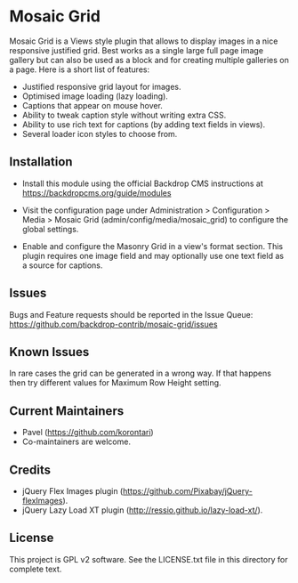 Mosaic Grid
===========

Mosaic Grid is a Views style plugin that allows to display images in a nice responsive justified grid. Best works as a single large full page image gallery but can also be used as a block and for creating multiple galleries on a page. Here is a short list of features:

- Justified responsive grid layout for images.
- Optimised image loading (lazy loading).
- Captions that appear on mouse hover.
- Ability to tweak caption style without writing extra CSS.
- Ability to use rich text for captions (by adding text fields in views).
- Several loader icon styles to choose from.

Installation
------------

- Install this module using the official Backdrop CMS instructions at
  https://backdropcms.org/guide/modules

- Visit the configuration page under Administration > Configuration > Media >
  Mosaic Grid (admin/config/media/mosaic_grid) to configure the global
  settings.

- Enable and configure the Masonry Grid in a view's format section. This plugin requires
  one image field and may optionally use one text field as a source for captions.


Issues
------

Bugs and Feature requests should be reported in the Issue Queue:
https://github.com/backdrop-contrib/mosaic-grid/issues

Known Issues
------------

In rare cases the grid can be generated in a wrong way. If that happens then try different values for Maximum Row Height setting.

Current Maintainers
-------------------

- Pavel (https://github.com/korontari)
- Co-maintainers are welcome.

Credits
-------

- jQuery Flex Images plugin (https://github.com/Pixabay/jQuery-flexImages).
- jQuery Lazy Load XT plugin (http://ressio.github.io/lazy-load-xt/).

License
-------

This project is GPL v2 software. See the LICENSE.txt file in this directory for
complete text.

